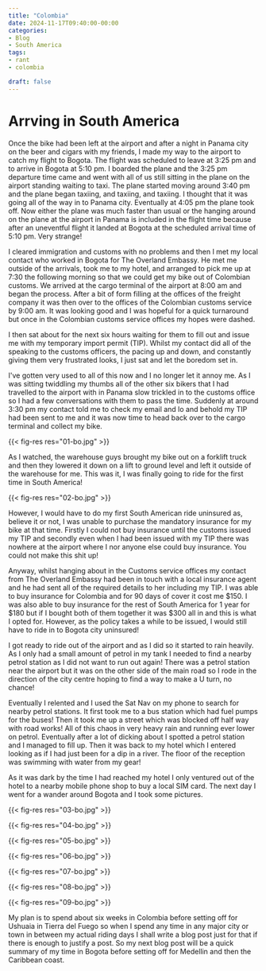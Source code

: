 ```yaml
---
title: "Colombia"
date: 2024-11-17T09:40:00-00:00
categories:
- Blog
- South America
tags:
- rant
- colombia

draft: false
---
```


# Arrving in South America

Once the bike had been left at the airport and after a night in Panama city on the beer and cigars with my friends, I made my way to the airport to catch my flight to Bogota. The flight was scheduled to leave at 3:25 pm and to arrive in Bogota at 5:10 pm. I boarded the plane and the 3:25 pm departure time came and went with all of us still sitting in the plane on the airport standing waiting to taxi. The plane started moving around 3:40 pm and the plane began taxiing, and taxiing, and taxiing. I thought that it was going all of the way in to Panama city. Eventually at 4:05 pm the plane took off. Now either the plane was much faster than usual or the hanging around on the plane at the airport in Panama is included in the flight time because after an uneventful flight it landed at Bogota at the scheduled arrival time of 5:10 pm. Very strange!

I cleared immigration and customs with no problems and then I met my local contact who worked in Bogota for The Overland Embassy. He met me outside of the arrivals, took me to my hotel, and arranged to pick me up at 7:30 the following morning so that we could get my bike out of Colombian customs. We arrived at the cargo terminal of the airport at 8:00 am and began the process. After a bit of form filling at the offices of the freight company it was then over to the offices of the Colombian customs service by 9:00 am. It was looking good and I was hopeful for a quick turnaround but once in the Colombian customs service offices my hopes were dashed.

I then sat about for the next six hours waiting for them to fill out and issue me with my temporary import permit (TIP). Whilst my contact did all of the speaking to the customs officers, the pacing up and down, and constantly giving them very frustrated looks, I just sat and let the boredom set in.

I've gotten very used to all of this now and I no longer let it annoy me. As I was sitting twiddling my thumbs all of the other six bikers that I had travelled to the airport with in Panama slow trickled in to the customs office so I had a few conversations with them to pass the time. Suddenly at around 3:30 pm my contact told me to check my email and lo and behold my TIP had been sent to me and it was now time to head back over to the cargo terminal and collect my bike. 

{{< fig-res res="01-bo.jpg" >}}

As I watched, the warehouse guys brought my bike out on a forklift truck and then they lowered it down on a lift to ground level and left it outside of the warehouse for me. This was it, I was finally going to ride for the first time in South America!

{{< fig-res res="02-bo.jpg" >}}

However, I would have to do my  first South American ride uninsured as, believe it or not, I was unable to purchase the mandatory insurance for my bike at that time. Firstly I could not buy insurance until the customs issued my TIP and secondly even when I had been issued with my TIP there was nowhere at the airport where I nor anyone else could buy insurance. You could not make this shit up!

Anyway, whilst hanging about in the Customs service offices my contact from The Overland Embassy had been in touch with a local insurance agent and he had sent all of the required details to her including my TIP. I was able to buy insurance for Colombia and for 90 days of cover it cost me $150. I was also able to buy insurance for the rest of South America for 1 year for $180 but if I bought both of them together it was $300 all in and this is what I opted for. However, as the policy takes a while to be issued, I would still have to ride in to Bogota city uninsured!

I got ready to ride out of the airport and as I did so it started to rain heavily. As I only had a small amount of petrol in my tank I needed to find a nearby petrol station as I did not want to run out again! There was a petrol station near the airport but it was on the other side of the main road so I rode in the direction of the city centre hoping to find a way to make a U turn, no chance!

Eventually I relented and I used the Sat Nav on my phone to search for nearby petrol stations. It first took me to a bus station which had fuel pumps for the buses! Then it took me up a street which was blocked off half way with road works! All of this chaos in very heavy rain and running ever lower on petrol. Eventually after a lot of dicking about I spotted a petrol station and I managed to fill up. Then it was back to my hotel which I entered looking as if I had just been for a dip in a river. The floor of the reception was swimming with water from my gear!

As it was dark by the time I had reached my hotel I only ventured out of the hotel to a nearby mobile phone shop to buy a local SIM card. The next day I went for a wander around Bogota and I took some pictures.

{{< fig-res res="03-bo.jpg" >}}

{{< fig-res res="04-bo.jpg" >}}

{{< fig-res res="05-bo.jpg" >}}

{{< fig-res res="06-bo.jpg" >}}

{{< fig-res res="07-bo.jpg" >}}

{{< fig-res res="08-bo.jpg" >}}

{{< fig-res res="09-bo.jpg" >}}

My plan is to spend about six weeks in Colombia before setting off for Ushuaia in Tierra del Fuego so when I spend any time in any major city or town in between my actual riding days I shall write a blog post just for that if there is enough to justify a post. So my next blog post will be a quick summary of my time in Bogota before setting off for Medellin and then the Caribbean coast.